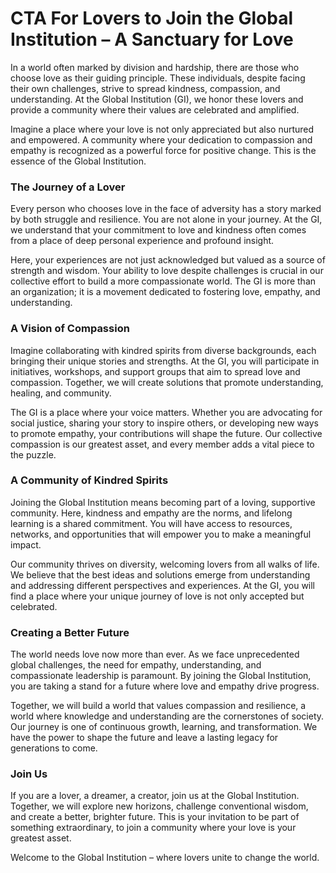 # CTA For Lovers to Join the Global Institution – A Sanctuary for Love

In a world often marked by division and hardship, there are those who choose love as their guiding principle. These individuals, despite facing their own challenges, strive to spread kindness, compassion, and understanding. At the Global Institution (GI), we honor these lovers and provide a community where their values are celebrated and amplified.

Imagine a place where your love is not only appreciated but also nurtured and empowered. A community where your dedication to compassion and empathy is recognized as a powerful force for positive change. This is the essence of the Global Institution.

### The Journey of a Lover

Every person who chooses love in the face of adversity has a story marked by both struggle and resilience. You are not alone in your journey. At the GI, we understand that your commitment to love and kindness often comes from a place of deep personal experience and profound insight.

Here, your experiences are not just acknowledged but valued as a source of strength and wisdom. Your ability to love despite challenges is crucial in our collective effort to build a more compassionate world. The GI is more than an organization; it is a movement dedicated to fostering love, empathy, and understanding.

### A Vision of Compassion

Imagine collaborating with kindred spirits from diverse backgrounds, each bringing their unique stories and strengths. At the GI, you will participate in initiatives, workshops, and support groups that aim to spread love and compassion. Together, we will create solutions that promote understanding, healing, and community.

The GI is a place where your voice matters. Whether you are advocating for social justice, sharing your story to inspire others, or developing new ways to promote empathy, your contributions will shape the future. Our collective compassion is our greatest asset, and every member adds a vital piece to the puzzle.

### A Community of Kindred Spirits

Joining the Global Institution means becoming part of a loving, supportive community. Here, kindness and empathy are the norms, and lifelong learning is a shared commitment. You will have access to resources, networks, and opportunities that will empower you to make a meaningful impact.

Our community thrives on diversity, welcoming lovers from all walks of life. We believe that the best ideas and solutions emerge from understanding and addressing different perspectives and experiences. At the GI, you will find a place where your unique journey of love is not only accepted but celebrated.

### Creating a Better Future

The world needs love now more than ever. As we face unprecedented global challenges, the need for empathy, understanding, and compassionate leadership is paramount. By joining the Global Institution, you are taking a stand for a future where love and empathy drive progress.

Together, we will build a world that values compassion and resilience, a world where knowledge and understanding are the cornerstones of society. Our journey is one of continuous growth, learning, and transformation. We have the power to shape the future and leave a lasting legacy for generations to come.

### Join Us

If you are a lover, a dreamer, a creator, join us at the Global Institution. Together, we will explore new horizons, challenge conventional wisdom, and create a better, brighter future. This is your invitation to be part of something extraordinary, to join a community where your love is your greatest asset.

Welcome to the Global Institution – where lovers unite to change the world.
